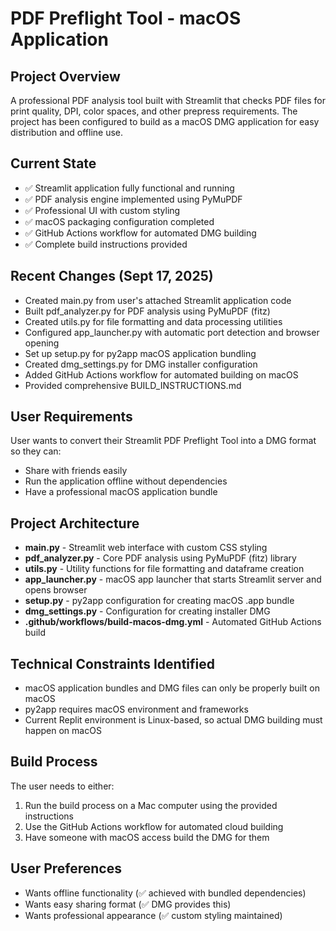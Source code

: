 # PDF Preflight Tool - macOS Application

## Project Overview
A professional PDF analysis tool built with Streamlit that checks PDF files for print quality, DPI, color spaces, and other prepress requirements. The project has been configured to build as a macOS DMG application for easy distribution and offline use.

## Current State
- ✅ Streamlit application fully functional and running
- ✅ PDF analysis engine implemented using PyMuPDF
- ✅ Professional UI with custom styling
- ✅ macOS packaging configuration completed
- ✅ GitHub Actions workflow for automated DMG building
- ✅ Complete build instructions provided

## Recent Changes (Sept 17, 2025)
- Created main.py from user's attached Streamlit application code
- Built pdf_analyzer.py for PDF analysis using PyMuPDF (fitz)
- Created utils.py for file formatting and data processing utilities
- Configured app_launcher.py with automatic port detection and browser opening
- Set up setup.py for py2app macOS application bundling
- Created dmg_settings.py for DMG installer configuration
- Added GitHub Actions workflow for automated building on macOS
- Provided comprehensive BUILD_INSTRUCTIONS.md

## User Requirements
User wants to convert their Streamlit PDF Preflight Tool into a DMG format so they can:
- Share with friends easily
- Run the application offline without dependencies
- Have a professional macOS application bundle

## Project Architecture
- **main.py** - Streamlit web interface with custom CSS styling
- **pdf_analyzer.py** - Core PDF analysis using PyMuPDF (fitz) library
- **utils.py** - Utility functions for file formatting and dataframe creation
- **app_launcher.py** - macOS app launcher that starts Streamlit server and opens browser
- **setup.py** - py2app configuration for creating macOS .app bundle
- **dmg_settings.py** - Configuration for creating installer DMG
- **.github/workflows/build-macos-dmg.yml** - Automated GitHub Actions build

## Technical Constraints Identified
- macOS application bundles and DMG files can only be properly built on macOS
- py2app requires macOS environment and frameworks
- Current Replit environment is Linux-based, so actual DMG building must happen on macOS

## Build Process
The user needs to either:
1. Run the build process on a Mac computer using the provided instructions
2. Use the GitHub Actions workflow for automated cloud building
3. Have someone with macOS access build the DMG for them

## User Preferences
- Wants offline functionality (✅ achieved with bundled dependencies)
- Wants easy sharing format (✅ DMG provides this)
- Wants professional appearance (✅ custom styling maintained)